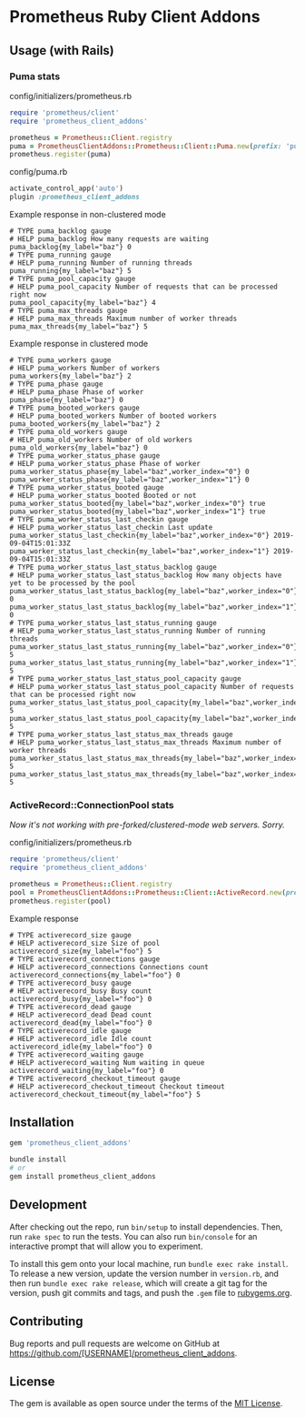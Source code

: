 # Prometheus Ruby Client Addons

## Usage (with Rails)

### Puma stats

config/initializers/prometheus.rb
```ruby
require 'prometheus/client'
require 'prometheus_client_addons'

prometheus = Prometheus::Client.registry
puma = PrometheusClientAddons::Prometheus::Client::Puma.new(prefix: 'puma', base_labels: { my_label: 'baz' })
prometheus.register(puma)
```

config/puma.rb
```ruby
activate_control_app('auto')
plugin :prometheus_client_addons
```

Example response in non-clustered mode
```
# TYPE puma_backlog gauge
# HELP puma_backlog How many requests are waiting
puma_backlog{my_label="baz"} 0
# TYPE puma_running gauge
# HELP puma_running Number of running threads
puma_running{my_label="baz"} 5
# TYPE puma_pool_capacity gauge
# HELP puma_pool_capacity Number of requests that can be processed right now
puma_pool_capacity{my_label="baz"} 4
# TYPE puma_max_threads gauge
# HELP puma_max_threads Maximum number of worker threads
puma_max_threads{my_label="baz"} 5
```

Example response in clustered mode
```
# TYPE puma_workers gauge
# HELP puma_workers Number of workers
puma_workers{my_label="baz"} 2
# TYPE puma_phase gauge
# HELP puma_phase Phase of worker
puma_phase{my_label="baz"} 0
# TYPE puma_booted_workers gauge
# HELP puma_booted_workers Number of booted workers
puma_booted_workers{my_label="baz"} 2
# TYPE puma_old_workers gauge
# HELP puma_old_workers Number of old workers
puma_old_workers{my_label="baz"} 0
# TYPE puma_worker_status_phase gauge
# HELP puma_worker_status_phase Phase of worker
puma_worker_status_phase{my_label="baz",worker_index="0"} 0
puma_worker_status_phase{my_label="baz",worker_index="1"} 0
# TYPE puma_worker_status_booted gauge
# HELP puma_worker_status_booted Booted or not
puma_worker_status_booted{my_label="baz",worker_index="0"} true
puma_worker_status_booted{my_label="baz",worker_index="1"} true
# TYPE puma_worker_status_last_checkin gauge
# HELP puma_worker_status_last_checkin Last update
puma_worker_status_last_checkin{my_label="baz",worker_index="0"} 2019-09-04T15:01:33Z
puma_worker_status_last_checkin{my_label="baz",worker_index="1"} 2019-09-04T15:01:33Z
# TYPE puma_worker_status_last_status_backlog gauge
# HELP puma_worker_status_last_status_backlog How many objects have yet to be processed by the pool
puma_worker_status_last_status_backlog{my_label="baz",worker_index="0"} 0
puma_worker_status_last_status_backlog{my_label="baz",worker_index="1"} 0
# TYPE puma_worker_status_last_status_running gauge
# HELP puma_worker_status_last_status_running Number of running threads
puma_worker_status_last_status_running{my_label="baz",worker_index="0"} 5
puma_worker_status_last_status_running{my_label="baz",worker_index="1"} 5
# TYPE puma_worker_status_last_status_pool_capacity gauge
# HELP puma_worker_status_last_status_pool_capacity Number of requests that can be processed right now
puma_worker_status_last_status_pool_capacity{my_label="baz",worker_index="0"} 5
puma_worker_status_last_status_pool_capacity{my_label="baz",worker_index="1"} 5
# TYPE puma_worker_status_last_status_max_threads gauge
# HELP puma_worker_status_last_status_max_threads Maximum number of worker threads
puma_worker_status_last_status_max_threads{my_label="baz",worker_index="0"} 5
puma_worker_status_last_status_max_threads{my_label="baz",worker_index="1"} 5
```

### ActiveRecord::ConnectionPool stats

*Now it's not working with pre-forked/clustered-mode web servers. Sorry.*

config/initializers/prometheus.rb
```ruby
require 'prometheus/client'
require 'prometheus_client_addons'

prometheus = Prometheus::Client.registry
pool = PrometheusClientAddons::Prometheus::Client::ActiveRecord.new(prefix: 'activerecord', base_labels: { my_label: 'foo' })
prometheus.register(pool)
```

Example response
```
# TYPE activerecord_size gauge
# HELP activerecord_size Size of pool
activerecord_size{my_label="foo"} 5
# TYPE activerecord_connections gauge
# HELP activerecord_connections Connections count
activerecord_connections{my_label="foo"} 0
# TYPE activerecord_busy gauge
# HELP activerecord_busy Busy count
activerecord_busy{my_label="foo"} 0
# TYPE activerecord_dead gauge
# HELP activerecord_dead Dead count
activerecord_dead{my_label="foo"} 0
# TYPE activerecord_idle gauge
# HELP activerecord_idle Idle count
activerecord_idle{my_label="foo"} 0
# TYPE activerecord_waiting gauge
# HELP activerecord_waiting Num waiting in queue
activerecord_waiting{my_label="foo"} 0
# TYPE activerecord_checkout_timeout gauge
# HELP activerecord_checkout_timeout Checkout timeout
activerecord_checkout_timeout{my_label="foo"} 5
```

## Installation

```ruby
gem 'prometheus_client_addons'
```

```bash
bundle install
# or
gem install prometheus_client_addons
```

## Development

After checking out the repo, run `bin/setup` to install dependencies. Then, run `rake spec` to run the tests. You can also run `bin/console` for an interactive prompt that will allow you to experiment.

To install this gem onto your local machine, run `bundle exec rake install`. To release a new version, update the version number in `version.rb`, and then run `bundle exec rake release`, which will create a git tag for the version, push git commits and tags, and push the `.gem` file to [rubygems.org](https://rubygems.org).

## Contributing

Bug reports and pull requests are welcome on GitHub at https://github.com/[USERNAME]/prometheus_client_addons.

## License

The gem is available as open source under the terms of the [MIT License](https://opensource.org/licenses/MIT).
